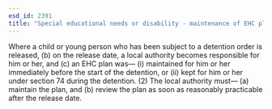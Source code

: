 ```yaml
---
esd_id: 2391
title: "Special educational needs or disability - maintenance of EHC plan on release from detention"
---
```


Where a child or young person who has been subject to a detention order is released,
(b) on the release date, a local authority becomes responsible for him or her, and
(c) an EHC plan was—
(i) maintained for him or her immediately before the start of the detention, or
(ii) kept for him or her under  section 74 during the detention.
(2) The local authority must—
(a) maintain the plan, and
(b) review the plan as soon as reasonably practicable after the release date.

